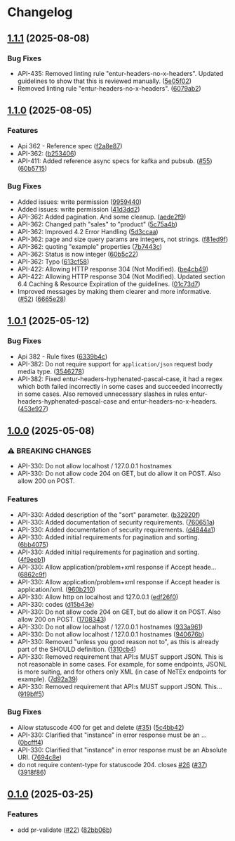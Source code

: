 # Changelog

## [1.1.1](https://github.com/entur/api-guidelines/compare/v1.1.0...v1.1.1) (2025-08-08)


### Bug Fixes

* API-435: Removed linting rule "entur-headers-no-x-headers". Updated guidelines to show that this is reviewed manually. ([5e05f02](https://github.com/entur/api-guidelines/commit/5e05f02b53cc94d69f6cdd36b7246b93215e3f90))
* Removed linting rule "entur-headers-no-x-headers". ([6079ab2](https://github.com/entur/api-guidelines/commit/6079ab2a674fe747a7c201ae8387817c168eb1c2))

## [1.1.0](https://github.com/entur/api-guidelines/compare/v1.0.1...v1.1.0) (2025-08-05)


### Features

* Api 362 - Reference spec ([f2a8e87](https://github.com/entur/api-guidelines/commit/f2a8e87eaef2e5b95119ae597f665d305b1c38b9))
* API-362: ([b253406](https://github.com/entur/api-guidelines/commit/b253406a749684552074cb21149974937c59c890))
* API-411: Added reference async specs for kafka and pubsub.  ([#55](https://github.com/entur/api-guidelines/issues/55)) ([60b5715](https://github.com/entur/api-guidelines/commit/60b571528945e90114aef8ddbce38145dd0803b9))


### Bug Fixes

* Added issues: write permission ([9959440](https://github.com/entur/api-guidelines/commit/9959440701fa2f93c8c1a553c1b05ff90b1e65e6))
* Added issues: write permission ([41d3dd2](https://github.com/entur/api-guidelines/commit/41d3dd20ea0249fa7999c967a848957d14991181))
* API-362: Added pagination. And some cleanup. ([aede2f9](https://github.com/entur/api-guidelines/commit/aede2f9688230274e0af24e3d36c5c51b9fdee7c))
* API-362: Changed path "sales" to "product" ([5c75a4b](https://github.com/entur/api-guidelines/commit/5c75a4beca2147875992984c88746f8930407450))
* API-362: Improved 4.2 Error Handling ([5d3ccaa](https://github.com/entur/api-guidelines/commit/5d3ccaa601a504cf2c927d7fe96d7bbf8de12b86))
* API-362: page and size query params are integers, not strings. ([f81ed9f](https://github.com/entur/api-guidelines/commit/f81ed9fd16cede21c5cb2a98bcea8afb033da4dd))
* API-362: quoting "example" properties ([7b7443c](https://github.com/entur/api-guidelines/commit/7b7443ce8d7369147ab8f25236796891908d358e))
* API-362: Status is now integer ([60b5c22](https://github.com/entur/api-guidelines/commit/60b5c227f17ffb9b62eb70585d2d894d9a3aad38))
* API-362: Typo ([613cf58](https://github.com/entur/api-guidelines/commit/613cf583dda8a0d0ff9209925a89dddfd9502b7d))
* API-422: Allowing HTTP response 304 (Not Modified). ([be4cb49](https://github.com/entur/api-guidelines/commit/be4cb49615946267cc5966e6f18106c027707077))
* API-422: Allowing HTTP response 304 (Not Modified). Updated section 6.4 Caching & Resource Expiration of the guidelines. ([01c73d7](https://github.com/entur/api-guidelines/commit/01c73d730ae12062c8dd0e5423558da59c06f643))
* Improved messages by making them clearer and more informative. ([#52](https://github.com/entur/api-guidelines/issues/52)) ([6665e28](https://github.com/entur/api-guidelines/commit/6665e2837310b0dd6947231988beeb77a7c4e090))

## [1.0.1](https://github.com/entur/api-guidelines/compare/v1.0.0...v1.0.1) (2025-05-12)


### Bug Fixes

* Api 382 - Rule fixes ([6339b4c](https://github.com/entur/api-guidelines/commit/6339b4ca1ed7cdaee9724d69b052f17d4239dcdb))
* API-382: Do not require support for `application/json` request body media type. ([3546278](https://github.com/entur/api-guidelines/commit/3546278f0fab8be59f1d2d26693f0c790153e9e5))
* API-382: Fixed entur-headers-hyphenated-pascal-case, it had a regex which both failed incorrectly in some cases and succeeded incorrectly in some cases. Also removed unnecessary slashes in rules entur-headers-hyphenated-pascal-case and entur-headers-no-x-headers. ([453e927](https://github.com/entur/api-guidelines/commit/453e927719a67b7b5017c66443a97efdcf262850))

## [1.0.0](https://github.com/entur/api-guidelines/compare/v0.1.0...v1.0.0) (2025-05-08)


### ⚠ BREAKING CHANGES

* API-330: Do not allow localhost / 127.0.0.1 hostnames
* API-330: Do not allow code 204 on GET, but do allow it on POST. Also allow 200 on POST.

### Features

* API-330: Added description of the "sort" parameter. ([b32920f](https://github.com/entur/api-guidelines/commit/b32920f8789646cc430343b7996dd0f2c014e947))
* API-330: Added documentation of security requirements. ([760651a](https://github.com/entur/api-guidelines/commit/760651a311018998fae5c6dbad909a2c7701f64a))
* API-330: Added documentation of security requirements. ([d4844a1](https://github.com/entur/api-guidelines/commit/d4844a10de8c3a4c5ed9d9a59aa7bbea5be7b4e3))
* API-330: Added initial requirements for pagination and sorting. ([6bb4075](https://github.com/entur/api-guidelines/commit/6bb4075ba5a4f934a5145736830d823283d28424))
* API-330: Added initial requirements for pagination and sorting. ([4f9eeb1](https://github.com/entur/api-guidelines/commit/4f9eeb14e263647add4db7df6fb481037380e394))
* API-330: Allow application/problem+xml response if Accept heade… ([6862c9f](https://github.com/entur/api-guidelines/commit/6862c9f7ff35343e8476be1e5dbdac6590d7c16b))
* API-330: Allow application/problem+xml response if Accept header is application/xml. ([960b210](https://github.com/entur/api-guidelines/commit/960b21021a1e2baf41dd0e33b2ecb6a634adb378))
* API-330: Allow http on localhost and 127.0.0.1 ([edf26f0](https://github.com/entur/api-guidelines/commit/edf26f09f07db42ab57c76f40c25271dec64aa01))
* API-330: codes ([d15b43e](https://github.com/entur/api-guidelines/commit/d15b43e32883c6aaeb7bdb195de8af3baef7cf83))
* API-330: Do not allow code 204 on GET, but do allow it on POST. Also allow 200 on POST. ([1708343](https://github.com/entur/api-guidelines/commit/1708343c85beb6a2bb1a9bca2408273632526082))
* API-330: Do not allow localhost / 127.0.0.1 hostnames ([933a961](https://github.com/entur/api-guidelines/commit/933a961929dca3b6d4a556aea94958e4c5a5f66f))
* API-330: Do not allow localhost / 127.0.0.1 hostnames ([940676b](https://github.com/entur/api-guidelines/commit/940676be5a6a3aef7ce5c8d7ca028c48514f7c94))
* API-330: Removed "unless you good reason not to", as this is already part of the SHOULD definition. ([1310cb4](https://github.com/entur/api-guidelines/commit/1310cb4b40a717067c5f7c45277e59a10f5f99fa))
* API-330: Removed requirement that API:s MUST support JSON. This is not reasonable in some cases. For example, for some endpoints,  JSONL is more suiting, and for others only XML (in case of NeTEx endpoints for example). ([7d92a39](https://github.com/entur/api-guidelines/commit/7d92a391adaab31a3e8519de4f776f8cc2b954ce))
* API-330: Removed requirement that API:s MUST support JSON. This… ([919bff5](https://github.com/entur/api-guidelines/commit/919bff587bf867847ea168e723b96085b583f95c))


### Bug Fixes

* Allow statuscode 400 for get and delete ([#35](https://github.com/entur/api-guidelines/issues/35)) ([5c4bb42](https://github.com/entur/api-guidelines/commit/5c4bb421183f20dbe59a6d1f1765fd67fbba0949))
* API-330: Clarified that "instance" in error response must be an … ([0bcfff4](https://github.com/entur/api-guidelines/commit/0bcfff40285714d1d457c67bc3e68f9f2e592dca))
* API-330: Clarified that "instance" in error response must be an Absolute URI. ([7694c8e](https://github.com/entur/api-guidelines/commit/7694c8e1c45e7b65a576f4884ccf8843f36700b2))
* do not require content-type for statuscode 204. closes [#26](https://github.com/entur/api-guidelines/issues/26) ([#37](https://github.com/entur/api-guidelines/issues/37)) ([3918f86](https://github.com/entur/api-guidelines/commit/3918f865c1ac901a0770e47ab44e20e948b632a2))

## [0.1.0](https://github.com/entur/api-guidelines/compare/v0.0.1...v0.1.0) (2025-03-25)


### Features

* add pr-validate ([#22](https://github.com/entur/api-guidelines/issues/22)) ([82bb06b](https://github.com/entur/api-guidelines/commit/82bb06b35f3ae7b98aec67c373eed18de1baae76))

